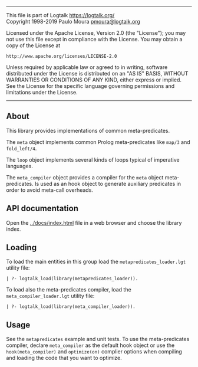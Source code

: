________________________________________________________________________

This file is part of Logtalk <https://logtalk.org/>  
Copyright 1998-2019 Paulo Moura <pmoura@logtalk.org>

Licensed under the Apache License, Version 2.0 (the "License");
you may not use this file except in compliance with the License.
You may obtain a copy of the License at

    http://www.apache.org/licenses/LICENSE-2.0

Unless required by applicable law or agreed to in writing, software
distributed under the License is distributed on an "AS IS" BASIS,
WITHOUT WARRANTIES OR CONDITIONS OF ANY KIND, either express or implied.
See the License for the specific language governing permissions and
limitations under the License.
________________________________________________________________________


About
-----

This library provides implementations of common meta-predicates.

The `meta` object implements common Prolog meta-predicates like `map/3` and
`fold_left/4`.

The `loop` object implements several kinds of loops typical of imperative 
languages.

The `meta_compiler` object provides a compiler for the `meta` object
meta-predicates. Is used as an hook object to generate auxiliary predicates
in order to avoid meta-call overheads.


API documentation
-----------------

Open the [../docs/index.html](../docs/index.html) file in a web browser
and choose the library index.


Loading
-------

To load the main entities in this group load the `metapredicates_loader.lgt`
utility file:

	| ?- logtalk_load(library(metapredicates_loader)).

To load also the meta-predicates compiler, load the `meta_compiler_loader.lgt`
utility file:

	| ?- logtalk_load(library(meta_compiler_loader)).


Usage
-----

See the `metapredicates` example and unit tests. To use the meta-predicates
compiler, declare `meta_compiler` as the default hook object or use the
`hook(meta_compiler)` and `optimize(on)` complier options when compiling and
loading the code that you want to optimize.
